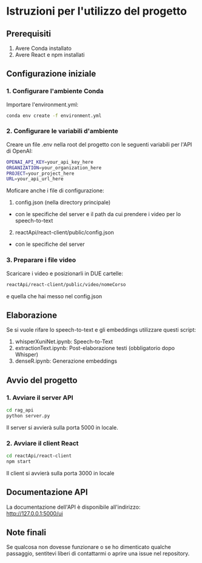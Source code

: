 # Istruzioni per l'utilizzo del progetto

## Prerequisiti
1. Avere Conda installato
2. Avere React e npm installati

## Configurazione iniziale

### 1. Configurare l'ambiente Conda
Importare l'environment.yml:
```bash
conda env create -f environment.yml
```

### 2. Configurare le variabili d'ambiente
Creare un file .env nella root del progetto con le seguenti variabili per l'API di OpenAI:
```bash
OPENAI_API_KEY=your_api_key_here
ORGANIZATION=your_organization_here
PROJECT=your_project_here
URL=your_api_url_here
```
Moficare anche i file di configurazione:
1. config.json (nella directory principale)
 - con le specifiche del server e il path da cui prendere i video per lo speech-to-text
2. reactApi/react-client/public/config.json
 - con le specifiche del server

### 3. Preparare i file video
Scaricare i video e posizionarli in DUE cartelle:
```bash
reactApi/react-client/public/video/nomeCorso
```
e quella che hai messo nel config.json

## Elaborazione 
Se si vuole rifare lo speech-to-text e gli embeddings utilizzare questi script:
1. whisperXuniNet.ipynb: Speech-to-Text
2. extractionText.ipynb: Post-elaborazione testi (obbligatorio dopo Whisper)
3. denseR.ipynb: Generazione embeddings

## Avvio del progetto

### 1. Avviare il server API
```bash
cd rag_api
python server.py
```
Il server si avvierà sulla porta 5000 in locale.

### 2. Avviare il client React
```bash
cd reactApi/react-client
npm start
```
Il client si avvierà sulla porta 3000 in locale

## Documentazione API
La documentazione dell'API è disponibile all'indirizzo:
http://127.0.0.1:5000/ui

## Note finali
Se qualcosa non dovesse funzionare o se ho dimenticato qualche passaggio, sentitevi liberi di contattarmi o aprire una issue nel repository.